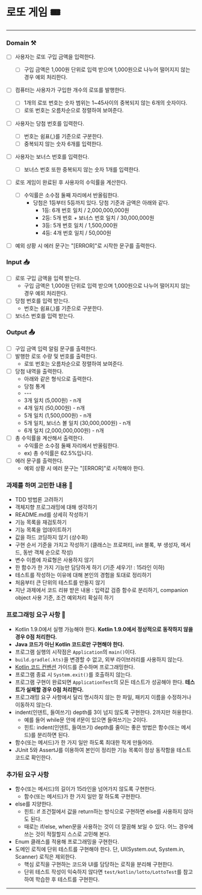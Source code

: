 # 로또 게임 🎟️

---

### Domain ⚒️
- [ ] 사용자는 로또 구입 금액을 입력한다.
    - [ ] 구입 금액은 1,000원 단위로 입력 받으며 1,000원으로 나누어 떨어지지 않는 경우 예외 처리한다.
- [ ] 컴퓨터는 사용자가 구입한 개수의 로또를 발행한다.
    - [ ] 1개의 로또 번호는 숫자 범위는 1~45사이의 중복되지 않는 6개의 숫자이다.
    - [ ] 로또 번호는 오름차순으로 정렬하여 보여준다.
- [ ] 사용자는 당첨 번호를 입력한다.
    - [ ] 번호는 쉼표(,)를 기준으로 구분한다.
    - [ ] 중복되지 않는 숫자 6개를 입력한다.
- [ ] 사용자는 보너스 번호를 입력한다.
  - [ ] 보너스 번호 또한 중복되지 않는 숫자 1개를 입력한다.
- [ ] 로또 게임이 완료된 후 사용자의 수익률을 계산한다.
  - [ ] 수익률은 소수점 둘째 자리에서 반올림한다.
    - 당첨은 1등부터 5등까지 있다. 당첨 기준과 금액은 아래와 같다.
      - 1등: 6개 번호 일치 / 2,000,000,000원
      - 2등: 5개 번호 + 보너스 번호 일치 / 30,000,000원
      - 3등: 5개 번호 일치 / 1,500,000원
      - 4등: 4개 번호 일치 / 50,000원
- [ ] 예외 상황 시 에러 문구는 "[ERROR]"로 시작한 문구를 출력한다.


### Input 📥
- [ ] 로또 구입 금액을 입력 받는다. 
  - 구입 금액은 1,000원 단위로 입력 받으며 1,000원으로 나누어 떨어지지 않는 경우 예외 처리한다.
- [ ] 당첨 번호를 입력 받는다. 
  - 번호는 쉼표(,)를 기준으로 구분한다.
- [ ] 보너스 번호를 입력 받는다.

### Output 📤
- [ ] 구입 금액 입력 알림 문구를 출력한다.
- [ ] 발행한 로또 수량 및 번호를 출력한다. 
  - 로또 번호는 오름차순으로 정렬하여 보여준다.
- [ ] 당첨 내역을 출력한다.
  - 아래와 같은 형식으로 출력한다.
  - 당첨 통계
  - \---
  - 3개 일치 (5,000원) - n개
  - 4개 일치 (50,000원) - n개 
  - 5개 일치 (1,500,000원) - n개 
  - 5개 일치, 보너스 볼 일치 (30,000,000원) - n개 
  - 6개 일치 (2,000,000,000원) - n개
- [ ] 총 수익률을 계산해서 출력한다. 
  - 수익률은 소수점 둘째 자리에서 반올림한다.
  - ex) 총 수익률은 62.5%입니다. 
- [ ] 에러 문구를 출력한다.
  - 예외 상황 시 에러 문구는 "[ERROR]"로 시작해야 한다.

### 과제를 하며 고민한 내용 🤔
- TDD 방법론 고려하기
- 객체지향 프로그래밍에 대해 생각하기
- README.md를 상세히 작성하기
- 기능 목록을 재검토하기
- 기능 목록을 업데이트하기
- 값을 하드 코딩하지 않기 (상수화)
- 구현 순서 기준을 가지고 작성하기
  (클래스는 프로퍼티, init 블록, 부 생성자, 메서드, 동반 객체 순으로 작성)
- 변수 이름에 자료형은 사용하지 않기
- 한 함수가 한 가지 기능만 담당하게 하기 (기준 세우기! : 15라인 이하)
- 테스트를 작성하는 이유에 대해 본인의 경험을 토대로 정리하기
- 처음부터 큰 단위의 테스트를 만들지 않기
- 지난 과제에서 코드 리뷰 받은 내용 : 입력값 검증 함수로 분리하기, companion object 사용 기준, 조건 예외처리 확실히 하기



### 프로그래밍 요구 사항 🎯 

- Kotlin 1.9.0에서 실행 가능해야 한다. **Kotlin 1.9.0에서 정상적으로 동작하지 않을 경우 0점 처리한다.**
- **Java 코드가 아닌 Kotlin 코드로만 구현해야 한다.**
- 프로그램 실행의 시작점은 `Application`의 `main()`이다.
- `build.gradle(.kts)`을 변경할 수 없고, 외부 라이브러리를 사용하지 않는다.
- [Kotlin 코드 컨벤션](https://github.com/woowacourse/woowacourse-docs/tree/main/styleguide/kotlin) 가이드를 준수하며 프로그래밍한다.
- 프로그램 종료 시 `System.exit()`를 호출하지 않는다.
- 프로그램 구현이 완료되면 `ApplicationTest`의 모든 테스트가 성공해야 한다. **테스트가 실패할 경우 0점 처리한다.**
- 프로그래밍 요구 사항에서 달리 명시하지 않는 한 파일, 패키지 이름을 수정하거나 이동하지 않는다.
- indent(인덴트, 들여쓰기) depth를 3이 넘지 않도록 구현한다. 2까지만 허용한다.
    - 예를 들어 while문 안에 if문이 있으면 들여쓰기는 2이다.
    - 힌트: indent(인덴트, 들여쓰기) depth를 줄이는 좋은 방법은 함수(또는 메서드)를 분리하면 된다.
- 함수(또는 메서드)가 한 가지 일만 하도록 최대한 작게 만들어라.
- JUnit 5와 AssertJ를 이용하여 본인이 정리한 기능 목록이 정상 동작함을 테스트 코드로 확인한다.

### 추가된 요구 사항

- 함수(또는 메서드)의 길이가 15라인을 넘어가지 않도록 구현한다.
    - 함수(또는 메서드)가 한 가지 일만 잘 하도록 구현한다.
- else를 지양한다.
    - 힌트: if 조건절에서 값을 return하는 방식으로 구현하면 else를 사용하지 않아도 된다.
    - 때로는 if/else, when문을 사용하는 것이 더 깔끔해 보일 수 있다. 어느 경우에 쓰는 것이 적절할지 스스로 고민해 본다.
- Enum 클래스를 적용해 프로그래밍을 구현한다.
- 도메인 로직에 단위 테스트를 구현해야 한다. 단, UI(System.out, System.in, Scanner) 로직은 제외한다.
    - 핵심 로직을 구현하는 코드와 UI를 담당하는 로직을 분리해 구현한다.
    - 단위 테스트 작성이 익숙하지 않다면 `test/kotlin/lotto/LottoTest`를 참고하여 학습한 후 테스트를 구현한다.

---
